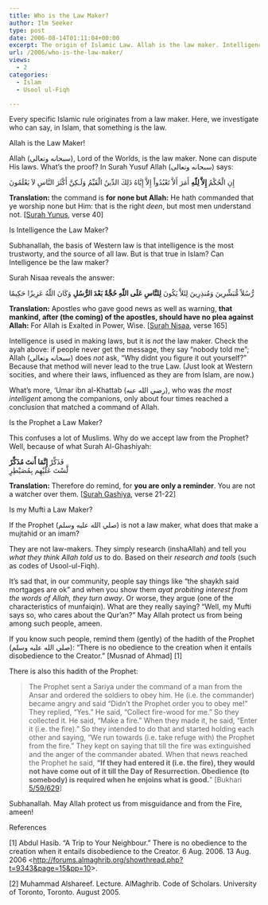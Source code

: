 ```yaml
---
title: Who is the Law Maker?
author: Ilm Seeker
type: post
date: 2006-08-14T01:11:04+00:00
excerpt: The origin of Islamic Law. Allah is the law maker. Intelligence, the Prophet, Muftis. Obedience to the creator alone. Obedience to others.
url: /2006/who-is-the-law-maker/
views:
  - 2
categories:
  - Islam
  - Usool ul-Fiqh

---
```

Every specific Islamic rule originates from a law maker. Here, we investigate who can say, in Islam, that something is the law.

<div class="miniTitle">
  Allah is the Law Maker!
</div>

Allah (سبحانه وتعالى), Lord of the Worlds, is the law maker. None can dispute His laws. What&#8217;s the proof? In Surah Yusuf Allah (سبحانه وتعالى) says:

<div class="quran">
  إِنِ الْحُكْمُ<strong> إِلاَّ لِلّهِ</strong> أَمَرَ أَلاَّ تَعْبُدُواْ إِلاَّ إِيَّاهُ ذَلِكَ الدِّينُ الْقَيِّمُ وَلَـكِنَّ أَكْثَرَ النَّاسِ لاَ يَعْلَمُونَ
</div>

**Translation:** the command is **for none but Allah:** He hath commanded that ye worship none but Him: that is the right <dfn title="way of life">deen</dfn>, but most men understand not. [[Surah Yunus][1], verse 40]

<div class="miniTitle">
  Is Intelligence the Law Maker?
</div>

Subhanallah, the basis of Western law is that intelligence is the most trustworty, and the source of all law. But is that true in Islam? Can Intelligence be the law maker?

Surah Nisaa reveals the answer:

<div class="quran">
  رُّسُلاً مُّبَشِّرِينَ وَمُنذِرِينَ لِئَلاَّ يَكُونَ <strong>لِلنَّاسِ عَلَى اللّهِ حُجَّةٌ بَعْدَ الرُّسُلِ</strong> وَكَانَ اللّهُ عَزِيزًا حَكِيمًا
</div>

**Translation:** Apostles who gave good news as well as warning, **that mankind, after (the coming) of the apostles, should have no plea against Allah:** For Allah is Exalted in Power, Wise. [[Surah Nisaa][2], verse 165]

Intelligence is used in making laws, but it is _not_ the law maker. Check the ayah above: if people never get the message, they say &#8220;nobody told me&#8221;; Allah (سبحانه وتعالى) does _not_ ask, &#8220;Why didnt you figure it out yourself?&#8221; Because that method will never lead to the true Law. (Just look at Western socities, and where their laws, influenced as they are from Islam, are now.)

What&#8217;s more, &#8216;Umar ibn al-Khattab (رضي الله عنه), who was _the most intelligent_ among the companions, only about four times reached a conclusion that matched a command of Allah.

<div class="miniTitle">
  Is the Prophet a Law Maker?
</div>

This confuses a lot of Muslims. Why do we accept law from the Prophet? Well, because of what Surah Al-Ghashiyah:

<div class="quran">
  فَذَكِّرْ <strong>إِنَّمَا أَنتَ مُذَكِّرٌ</strong><br /> لَّسْتَ عَلَيْهِم بِمُصَيْطِرٍ
</div>

**Translation:** Therefore do remind, for **you are only a reminder**. You are not a watcher over them. [[Surah Gashiya][3], verse 21-22]

<div class="miniTitle">
  Is my Mufti a Law Maker?
</div>

If the Prophet (صلي الله عليه وسلم) is not a law maker, what does that make a mujtahid or an imam?

They are not law-makers. They simply research (inshaAllah) and tell you _what they think Allah told us_ to do. Based on their _research and tools_ (such as codes of Usool-ul-Fiqh).

It&#8217;s sad that, in our community, people say things like &#8220;the shaykh said mortgages are ok&#8221; and when you show them _ayat probiting interest from the words of Allah, they turn away_. Or worse, they argue (one of the characteristics of munfaiqin). What are they really saying? &#8220;Well, my Mufti says so, who cares about the Qur&#8217;an?&#8221; May Allah protect us from being among such people, ameen.

If you know such people, remind them (gently) of the hadith of the Prophet (صلي الله عليه وسلم): &#8220;There is no obedience to the creation when it entails disobedience to the Creator.&#8221; \[Musnad of Ahmad\] \[1\]

There is also this hadith of the Prophet:

> The Prophet sent a Sariya under the command of a man from the Ansar and ordered the soldiers to obey him. He (i.e. the commander) became angry and said &#8220;Didn&#8217;t the Prophet order you to obey me!&#8221; They replied, &#8220;Yes.&#8221; He said, &#8220;Collect fire-wood for me.&#8221; So they collected it. He said, &#8220;Make a fire.&#8221; When they made it, he said, &#8220;Enter it (i.e. the fire).&#8221; So they intended to do that and started holding each other and saying, &#8220;We run towards (i.e. take refuge with) the Prophet from the fire.&#8221; They kept on saying that till the fire was extinguished and the anger of the commander abated. When that news reached the Prophet he said, **&#8220;If they had entered it (i.e. the fire), they would not have come out of it till the Day of Resurrection. Obedience (to somebody) is required when he enjoins what is good.**&#8221; [Bukhari [5/59/629][4]]

Subhanallah. May Allah protect us from misguidance and from the Fire, ameen!

<div id="referencesTitle">
  References
</div>

<p class="reference">
  [1] Abdul Hasib. &#8220;A Trip to Your Neighbour.&#8221; There is no obedience to the creation when it entails disobedience to the Creator. 6 Aug. 2006. 13 Aug. 2006 <<a href="http://forums.almaghrib.org/showthread.php?t=9343&#038;page=15&#038;pp=10">http://forums.almaghrib.org/showthread.php?t=9343&page=15&pp=10</a>>.
</p>

<p class="reference">
  [2] Muhammad Alshareef. Lecture. AlMaghrib. Code of Scholars. University of Toronto, Toronto. August 2005.
</p>

 [1]: http://www.oneummah.net/quran/12.htm
 [2]: http://www.oneummah.net/quran/04.htm
 [3]: http://www.usc.edu/dept/MSA/quran/088.qmt.html
 [4]: http://www.usc.edu/dept/MSA/fundamentals/hadithsunnah/bukhari/059.sbt.html#005.059.629